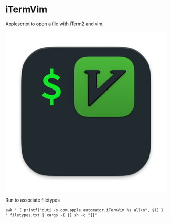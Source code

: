 # iTermVim

Applescript to open a file with iTerm2 and vim.

![iTermVim](itermvim.png)

Run to associate filetypes
```
awk ' { printf("duti -s com.apple.automator.iTermVim %s all\n", $1) } ' filetypes.txt | xargs -I {} sh -c "{}"
```
